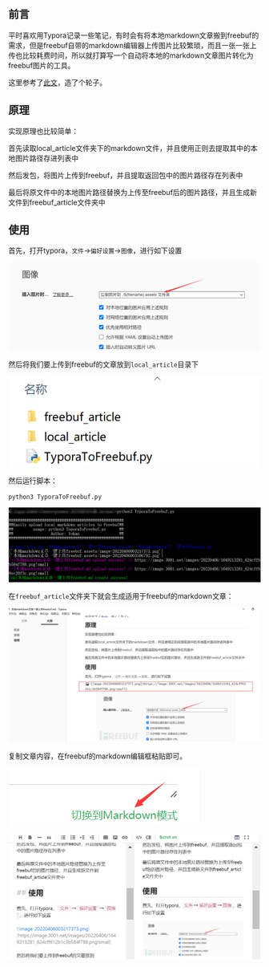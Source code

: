 ## 前言

平时喜欢用Typora记录一些笔记，有时会有将本地markdown文章搬到freebuf的需求，但是freebuf自带的markdown编辑器上传图片比较繁琐，而且一张一张上传也比较耗费时间，所以就打算写一个自动将本地的markdown文章图片转化为freebuf图片的工具。

这里参考了[此文](https://forum.butian.net/share/1172)，造了个轮子。

## 原理

实现原理也比较简单：

首先读取local_article文件夹下的markdown文件，并且使用正则去提取其中的本地图片路径存进列表中

然后发包，将图片上传到freebuf，并且提取返回包中的图片路径存在列表中

最后将原文件中的本地图片路径替换为上传至freebuf后的图片路径，并且生成新文件到freebuf_article文件夹中

## 使用

首先，打开typora，`文件`→`偏好设置`→`图像`，进行如下设置

![image-20220406003217373](README.assets/image-20220406003217373.png)

然后将我们要上传到freebuf的文章放到`local_article`目录下

![image-20220406003506792](README.assets/image-20220406003506792.png)

然后运行脚本：

```
python3 TyporaToFreebuf.py
```

![image-20220406104821082](README.assets/image-20220406104821082.png)

在`freebuf_article`文件夹下就会生成适用于freebuf的markdown文章：

![image-20220406104910917](README.assets/image-20220406104910917.png)

复制文章内容，在freebuf的markdown编辑框粘贴即可。

![image-20220406104941569](README.assets/image-20220406104941569.png)



![image-20220406105011997](README.assets/image-20220406105011997.png)







